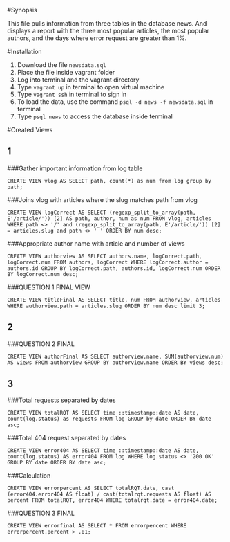 #Synopsis

This file pulls information from three tables in the database news. And displays a report
with the three most popular articles, the most popular authors, and the days where error
request are greater than 1%.

#Installation

1. Download the file `newsdata.sql`
2. Place the file inside vagrant folder
3. Log into terminal and the vagrant directory
4. Type `vagrant up` in terminal to open virtual machine
5. Type `vagrant ssh` in terminal to sign in
6. To load the data, use the command `psql -d news -f newsdata.sql` in terminal
7. Type `psql news` to access the database inside terminal

#Created Views

## 1


###Gather important information from log table

`CREATE VIEW vlog AS
SELECT path, count(*) as num from log
group by path;`

###Joins vlog with articles where the slug matches path from vlog

`CREATE VIEW logCorrect AS
SELECT (regexp_split_to_array(path, E'/article/')) [2] AS path, author, num as num
FROM vlog, articles
WHERE path <> '/' and (regexp_split_to_array(path, E'/article/')) [2] = articles.slug and path <> ' '
ORDER BY num desc;`

###Appropriate author name with article and number of views

`CREATE VIEW authorview AS
SELECT authors.name, logCorrect.path, logCorrect.num
FROM authors, logCorrect
WHERE logCorrect.author = authors.id
GROUP BY logCorrect.path, authors.id, logCorrect.num
ORDER BY logCorrect.num desc;`

###QUESTION 1 FINAL VIEW

`CREATE VIEW titleFinal AS
SELECT title, num
FROM authorview, articles
WHERE authorview.path = articles.slug
ORDER BY num desc limit 3;`


## 2

###QUESTION 2 FINAL

`CREATE VIEW authorFinal AS
SELECT authorview.name, SUM(authorview.num) AS views
FROM authorview
GROUP BY authorview.name
ORDER BY views desc;`


## 3

###Total requests separated by dates

`CREATE VIEW totalRQT AS
SELECT time ::timestamp::date AS date, count(log.status) as requests
FROM log
GROUP by date
ORDER BY date asc;`

###Total 404 request separated by dates

`CREATE VIEW error404 AS
SELECT time ::timestamp::date AS date, count(log.status) AS error404
FROM log
WHERE log.status <> '200 OK'
GROUP BY date
ORDER BY date asc;`

###Calculation

`CREATE VIEW errorpercent AS
SELECT totalRQT.date, cast (error404.error404 AS float) / cast(totalrqt.requests AS float) AS percent
FROM totalRQT, error404
WHERE totalrqt.date = error404.date;`

###QUESTION 3 FINAL

`CREATE VIEW errorfinal AS
SELECT * FROM errorpercent
WHERE errorpercent.percent > .01;`
